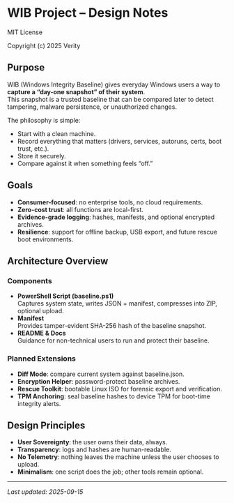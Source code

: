 # WIB Project – Design Notes


MIT License

Copyright (c) 2025 Verity

## Purpose
WIB (Windows Integrity Baseline) gives everyday Windows users a way to **capture a “day-one snapshot” of their system**.  
This snapshot is a trusted baseline that can be compared later to detect tampering, malware persistence, or unauthorized changes.  

The philosophy is simple:
- Start with a clean machine.
- Record everything that matters (drivers, services, autoruns, certs, boot trust, etc.).
- Store it securely.
- Compare against it when something feels “off.”

## Goals
- **Consumer-focused**: no enterprise tools, no cloud requirements.
- **Zero-cost trust**: all functions are local-first.
- **Evidence-grade logging**: hashes, manifests, and optional encrypted archives.
- **Resilience**: support for offline backup, USB export, and future rescue boot environments.

## Architecture Overview
### Components
- **PowerShell Script (baseline.ps1)**  
  Captures system state, writes JSON + manifest, compresses into ZIP, optional upload.
- **Manifest**  
  Provides tamper-evident SHA-256 hash of the baseline snapshot.
- **README & Docs**  
  Guidance for non-technical users to run and protect their baseline.

### Planned Extensions
- **Diff Mode**: compare current system against baseline.json.
- **Encryption Helper**: password-protect baseline archives.
- **Rescue Toolkit**: bootable Linux ISO for forensic export and verification.
- **TPM Anchoring**: seal baseline hashes to device TPM for boot-time integrity alerts.

## Design Principles
- **User Sovereignty**: the user owns their data, always.
- **Transparency**: logs and hashes are human-readable.
- **No Telemetry**: nothing leaves the machine unless the user chooses to upload.
- **Minimalism**: one script does the job; other tools remain optional.

---

_Last updated: 2025-09-15_

